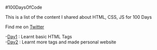 
#100DaysOfCode

This is a list of the content I shared about HTML, CSS, JS for 100 Days

Find me on [Twitter](https://twitter.com/deetwts)

-[Day1](https://twitter.com/deetwts/status/1510207852907966470) : Learnt basic HTML Tags
<br>
-[Day2](https://twitter.com/deetwts/status/1510585005524672517) : Learnt more tags and made personal website
